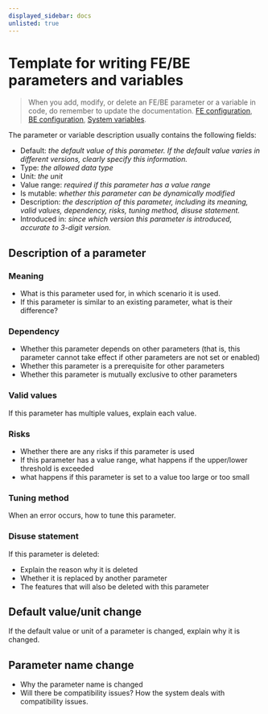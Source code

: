 ```yaml
---
displayed_sidebar: docs
unlisted: true
---
```


# Template for writing FE/BE parameters and variables

> When you add, modify, or delete an FE/BE parameter or a variable in code, do remember to update the documentation. [FE configuration](https://docs.starrocks.io/docs/administration/management/FE_configuration/), [BE configuration](https://docs.starrocks.io/docs/administration/management/BE_configuration/), [System variables](https://docs.starrocks.io/docs/reference/System_variable/).

The parameter or variable description usually contains the following fields:

- Default: *the default value of this parameter. If the default value varies in different versions, clearly specify this information.*
- Type: *the allowed data type*
- Unit: *the unit*
- Value range: *required if this parameter has a value range*
- Is mutable: *whether this parameter can be dynamically modified*
- Description: *the description of this parameter, including its meaning, valid values, dependency, risks, tuning method, disuse statement.*
- Introduced in: *since which version this parameter is introduced, accurate to 3-digit version.*

## Description of a parameter

### Meaning

- What is this parameter used for, in which scenario it is used.
- If this parameter is similar to an existing parameter, what is their difference?

### Dependency

- Whether this parameter depends on other parameters (that is, this parameter cannot take effect if other parameters are not set or enabled)
- Whether this parameter is a prerequisite for other parameters
- Whether this parameter is mutually exclusive to other parameters

### Valid values

If this parameter has multiple values, explain each value.

### Risks

- Whether there are any risks if this parameter is used
- If this parameter has a value range, what happens if the upper/lower threshold is exceeded
- what happens if this parameter is set to a value too large or too small

### Tuning method

When an error occurs, how to tune this parameter.

### Disuse statement

If this parameter is deleted:

- Explain the reason why it is deleted
- Whether it is replaced by another parameter
- The features that will also be deleted with this parameter

## Default value/unit change

If the default value or unit of a parameter is changed, explain why it is changed.

## Parameter name change

- Why the parameter name is changed
- Will there be compatibility issues? How the system deals with compatibility issues.
